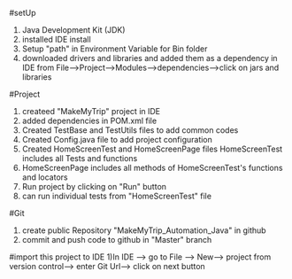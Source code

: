 #setUp 
1) Java Development Kit (JDK) 
2) installed IDE install
3) Setup "path" in Environment Variable for Bin folder
4) downloaded drivers and libraries and added them as a dependency in IDE from File-->Project-->Modules-->dependencies-->click on jars and libraries


#Project 
1) createed "MakeMyTrip" project in IDE 
2) added dependencies in POM.xml file 
3) Created TestBase and TestUtils files to add common codes 
4) Created Config.java file to add project configuration 
5) Created HomeScreenTest and HomeScreenPage files HomeScreenTest includes all Tests and functions 
6) HomeScreenPage includes all methods of HomeScreenTest's functions and locators 
7) Run project by clicking on "Run" button 
8) can run individual tests from "HomeScreenTest" file


#Git 
1) create public Repository "MakeMyTrip_Automation_Java" in github
2) commit and push code to github in "Master" branch

#import this project to IDE
1)In IDE --> go to File --> New--> project from version control--> enter Git Url--> click on next button
